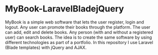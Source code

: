 # MyBook-LaravelBladejQuery
MyBook is a simple web software that lets the user register, login and logout. Any user can promote their books through the platform. The user can add, edit and delete books. Any person (with and without a registered user) can search books. The idea is to create the same software by using different technologies as part of a portfolio. In this repository I use Laravel (Blade templates) with jQuery and AJAX.
